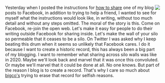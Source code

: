 <img src="http://scripting.com/images/2020/01/07/silo.png" border="0" align="right">Yesterday when I posted the instructions for <a href="http://scripting.com/2020/01/06/153015.html?title=sharingOnFacebook">how to share</a> one of my blog posts to Facebook, in addition to trying to help a friend, I wanted to see for myself what the instructions would look like, in writing, without too much detail and without any steps omitted. The moral of the story is this. Come on Facebook, re-join the open web. Let's make it easy for people to do their writing outside Facebook for sharing inside. Let's make the wall of your silo so permeable that it ceases to be a silo. On Twitter I was asked why I keep beating this drum when it seems so unlikely that Facebook cares. I do it because I want to create a historic record, this has always been a big part of my blogging. I want to remember what sharing across silo walls was like in 2020. Maybe we'll look back and marvel that it was once this convoluted. Or maybe we'll marvel that it could be done at all. No one knows. But part of the reason I blog is to create a record. That's why I care so much about <a href="http://this.how/googleAndHttp/">bigco's</a> trying to erase that record for selfish reasons. 
